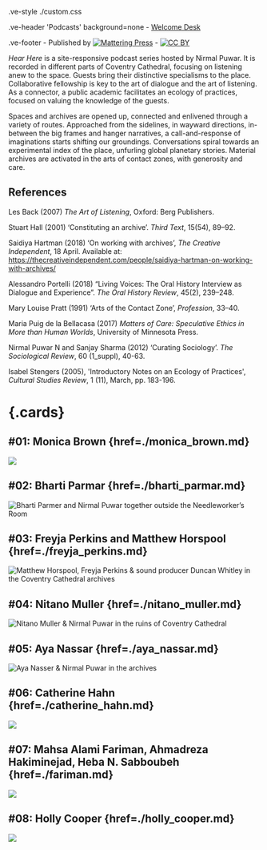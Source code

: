 .ve-style ./custom.css

.ve-header 'Podcasts' background=none
    - [Welcome Desk](/)
    
.ve-footer
    - Published by [![Mattering Press](https://www.matteringpress.org/wp-content/themes/matteringpress/img/mattering-press.png)](https://www.matteringpress.org/)
    - [![CC BY](https://licensebuttons.net/l/by/4.0/88x31.png)](https://creativecommons.org/licenses/by/4.0/)

*Hear Here* is a site-responsive podcast series hosted by Nirmal Puwar. It is recorded in different parts of Coventry Cathedral, focusing on listening anew to the space. Guests bring their distinctive specialisms to the place. Collaborative fellowship is key to the art of dialogue and the art of listening. As a connector, a public academic facilitates an ecology of practices, focused on valuing the knowledge of the guests.

Spaces and archives are opened up, connected and enlivened through a variety of routes. Approached from the sidelines, in wayward directions, in-between the big frames and hanger narratives, a call-and-response of imaginations starts shifting our groundings. Conversations spiral towards an experimental index of the place, unfurling global planetary stories. Material archives are activated in the arts of contact zones, with generosity and care.

## References

Les Back (2007) *The Art of Listening*, Oxford: Berg Publishers. 

Stuart Hall (2001) ‘Constituting an archive’. *Third Text*, 15(54), 89–92.

Saidiya Hartman (2018) ‘On working with archives’, *The Creative Independent*, 18 April. Available at: https://thecreativeindependent.com/people/saidiya-hartman-on-working-with-archives/

Alessandro Portelli (2018) “Living Voices: The Oral History Interview as Dialogue and Experience”. *The Oral History Review*, 45(2), 239–248.

Mary Louise Pratt (1991) ‘Arts of the Contact Zone’, *Profession*, 33–40. 

Maria Puig de la Bellacasa (2017) *Matters of Care: Speculative Ethics in More than Human Worlds*, University of Minnesota Press.

Nirmal Puwar N and Sanjay Sharma (2012) ‘Curating Sociology’. *The Sociological Review*, 60 (1_suppl), 40-63.

Isabel Stengers (2005), 'Introductory Notes on an Ecology of Practices', *Cultural Studies Review*, 1 (11), March, pp. 183-196.

# {.cards}

## #01: Monica Brown {href=./monica_brown.md}

![](/media/MB_(3-4)_001.jpeg)

## #02: Bharti Parmar {href=./bharti_parmar.md}

![Bharti Parmer and Nirmal Puwar together outside the Needleworker’s Room](/media/BP_(4_3)_001.jpg)

## #03: Freyja Perkins and Matthew Horspool {href=./freyja_perkins.md}

![Matthew Horspool, Freyja Perkins & sound producer Duncan Whitley in the Coventry Cathedral archives](/media/MH_FP_(4-3)_001.jpg)

## #04: Nitano Muller {href=./nitano_muller.md}

![Nitano Muller & Nirmal Puwar in the ruins of Coventry Cathedral](/media/NM_(3-4)_001.jpg)

## #05: Aya Nassar {href=./aya_nassar.md}

![Aya Nasser & Nirmal Puwar in the archives](/media/AN_(4-3)_001.jpg)

## #06: Catherine Hahn {href=./catherine_hahn.md}

![](/media/CH_(3-4)_001.jpg)

## #07: Mahsa Alami Fariman, Ahmadreza Hakiminejad, Heba N. Sabboubeh {href=./fariman.md}

![](/media/MRH_(4-3)_001.jpg)

## #08: Holly Cooper {href=./holly_cooper.md}

![](/media/HC_(4-3)_001.jpg)